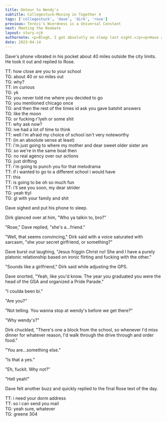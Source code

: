 ```yaml
---
title: Detour to Wendy's
subtitle: Collegestuck—Moving in Together 4
tags: ['collegestuck', 'dave', 'dirk', 'rose']
previous: Terezi's Wierdness is a Universal Constant
next: Meeting the Roomate
layout: story.njk
authornote: <p>Blegh, I got absolutly no sleep last night.</p><p>Have a story.</p>
date: 2023-04-14
---
```


Dave's phone vibrated in his pocket about 40 miles outside the city limits. He took it out and replied to Rose.
<div class="chat">
<span class="rose">TT: how close are you to your school</span><br />
<span class="dave">TG: about 40 or so miles out</span><br />
<span class="dave">TG: why?</span><br />
<span class="rose">TT: im curious</span><br />
<span class="dave">TG: yk</span><br />
<span class="dave">TG: you never told me where you decided to go</span><br />
<span class="dave">TG: you mentioned chicago once</span><br />
<span class="dave">TG: and then the rest of the times id ask you gave batshit answers</span><br />
<span class="dave">TG: like the moon</span><br />
<span class="dave">TG: or fucking r'lyeh or some shit</span><br />
<span class="rose">TT: why ask now?</span><br />
<span class="dave">TG: ive had a lot of time to think</span><br />
<span class="rose">TT: well i'm afraid my choice of school isn't very noteworthy</span><br />
<span class="rose">TT: (in an absolute sense at least)</span><br />
<span class="rose">TT: i'm just going to where my mother and dear sweet older sister are</span><br />
<span class="dave">TG: so we're in the same boat then</span><br />
<span class="dave">TG: no real agency over our actions</span><br />
<span class="dave">TG: just drifting</span><br />
<span class="rose">TT: i'm going to punch you for that melodrama</span><br />
<span class="rose">TT: if i wanted to go to a different school i would have</span><br />
<span class="rose">TT: this</span><br />
<span class="rose">TT: is going to be oh so much fun</span><br />
<span class="rose">TT: i'll see you soon, my dear strider</span><br />
<span class="dave">TG: yeah ttyl</span><br />
<span class="dave">TG: gl with your family and shit</span><br />
</div>

Dave sighed and put his phone to sleep.

Dirk glanced over at him, "Who ya talkin to, bro?"

"Rose," Dave replied, "she's a&#x2026;friend."

"Well, that seems convincing," Dirk said with a voice saturated with sarcasm, "she your secret girlfriend, or something?"

Dave burst out laughing, "Jesus friggin Christ no! She and I have a purely platonic relationship based on ironic flirting and fucking with the other."

"Sounds like a girlfriend," Dirk said while adjusting the GPS.

Dave snorted, "Yeah, like you'd know. The year you graduated you were the head of the GSA and organized a Pride Parade."

"I coulda been bi."

"Are you?"

"Not telling. You wanna stop at wendy's before we get there?"

"Why wendy's?"

Dirk chuckled, "There's one a block from the school, so whenever I'd miss dinner for whatever reason, I'd walk through the drive through and order food."

"You are&#x2026;something else."

"Is that a yes."

"Eh, fuckit. Why not?"

"Hell yeah!"

Dave felt another buzz and quickly replied to the final Rose text of the day.

<div class="chat">
<span class="rose">TT: i need your dorm address</span><br />
<span class="rose">TT: so i can send you mail</span><br />
<span class="dave">TG: yeah sure, whatever</span><br />
<span class="dave">TG: greene 304</span>
</div>

